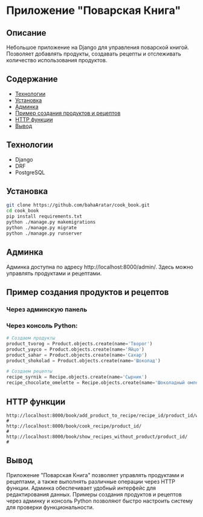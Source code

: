 # Приложение "Поварская Книга"
## Описание
Небольшое приложение на Django для управления поварской книгой. Позволяет добавлять продукты, создавать рецепты и отслеживать количество использования продуктов.

## Содержание
- [Технологии](#Технологии)
- [Установка](#Установка)
- [Админка](#Админка)
- [Пример создания продуктов и рецептов](#Пример-создания-продуктов-и-рецептов)
- [HTTP функции](#HTTP-функции)
- [Вывод](#Вывод)
## Технологии
- Django
- DRF
- PostgreSQL
## Установка
```sh
git clone https://github.com/bahaAratar/cook_book.git
cd cook_book
pip install requirements.txt
python ./manage.py makemigrations
python ./manage.py migrate
python ./manage.py runserver
```
## Админка
Админка доступна по адресу http://localhost:8000/admin/. Здесь можно управлять продуктами и рецептами.
## Пример создания продуктов и рецептов
### Через админскую панель
### Через консоль Python:
```python
# Создаем продукты
product_tvorog = Product.objects.create(name='Творог')
product_yayco = Product.objects.create(name='Яйцо')
product_sahar = Product.objects.create(name='Сахар')
product_shokolad = Product.objects.create(name='Шоколад')

# Создаем рецепты
recipe_syrnik = Recipe.objects.create(name='Сырник')
recipe_chocolate_omelette = Recipe.objects.create(name='Шоколадный омлет')
```
## HTTP функции
```
http://localhost:8000/book/add_product_to_recipe/recipe_id/product_id/weight/
#
http://localhost:8000/book/cook_recipe/product_id/
#
http://localhost:8000/book/show_recipes_without_product/product_id/
#
```
## Вывод
Приложение "Поварская Книга" позволяет управлять продуктами и рецептами, а также выполнять различные операции через HTTP функции. Админка обеспечивает удобный интерфейс для редактирования данных. Примеры создания продуктов и рецептов через админку и консоль Python позволяют быстро настроить систему для проверки функциональности.
